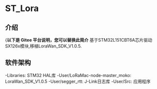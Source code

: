 # ST_Lora

## 介绍
{**以下是 Gitee 平台说明，您可以替换此简介**
基于STM32L151CBT6A芯片驱动SX126x模块,移植LoraWan_SDK_V1.0.5.

## 软件架构
-Libraries:							STM32 HAL库
-User/LoRaMac-node-master_moko:		LoraWan_SDK_V1.0.5
-User/segger_rtt:					J-Link日志库
-User/Src:							应用程序



